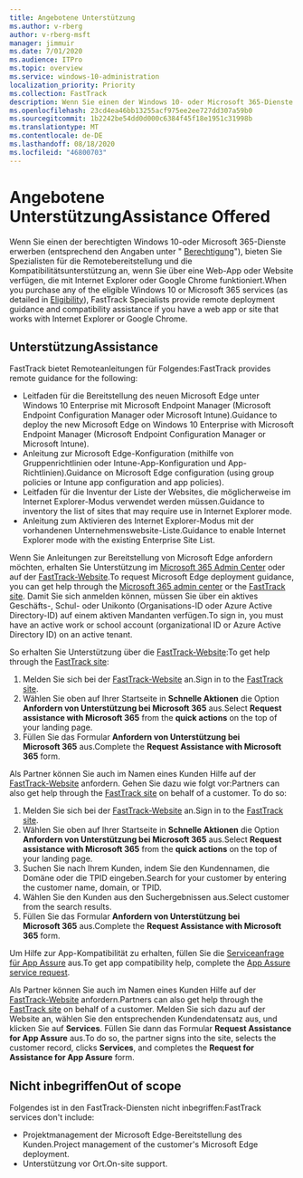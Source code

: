 ```yaml
---
title: Angebotene Unterstützung
ms.author: v-rberg
author: v-rberg-msft
manager: jimmuir
ms.date: 7/01/2020
ms.audience: ITPro
ms.topic: overview
ms.service: windows-10-administration
localization_priority: Priority
ms.collection: FastTrack
description: Wenn Sie einen der Windows 10- oder Microsoft 365-Dienste erwerben (wie unter "Berechtigte Diensten und Pläne" beschrieben), bieten die FastTrack-Experten Anleitungen zur Bereitstellung und Hilfestellung zu Kompatibilität, wenn Sie über eine Web-App oder eine Website verfügen, die mit Internet Explorer oder Google Chrome verwendet wird.
ms.openlocfilehash: 23cd4ea46bb13255acf975ee2ee727dd307a59b0
ms.sourcegitcommit: 1b2242be54dd0d000c6384f45f18e1951c31998b
ms.translationtype: MT
ms.contentlocale: de-DE
ms.lasthandoff: 08/18/2020
ms.locfileid: "46800703"
---
```

# <a name="assistance-offered"></a><span data-ttu-id="3592e-103">Angebotene Unterstützung</span><span class="sxs-lookup"><span data-stu-id="3592e-103">Assistance Offered</span></span>

<span data-ttu-id="3592e-104">Wenn Sie einen der berechtigten Windows 10-oder Microsoft 365-Dienste erwerben (entsprechend den Angaben unter " [Berechtigung](eligibility.md)"), bieten Sie Spezialisten für die Remotebereitstellung und die Kompatibilitätsunterstützung an, wenn Sie über eine Web-App oder Website verfügen, die mit Internet Explorer oder Google Chrome funktioniert.</span><span class="sxs-lookup"><span data-stu-id="3592e-104">When you purchase any of the eligible Windows 10 or Microsoft 365 services (as detailed in [Eligibility](eligibility.md)), FastTrack Specialists provide remote deployment guidance and compatibility assistance if you have a web app or site that works with Internet Explorer or Google Chrome.</span></span> 

## <a name="assistance"></a><span data-ttu-id="3592e-105">Unterstützung</span><span class="sxs-lookup"><span data-stu-id="3592e-105">Assistance</span></span>

<span data-ttu-id="3592e-106">FastTrack bietet Remoteanleitungen für Folgendes:</span><span class="sxs-lookup"><span data-stu-id="3592e-106">FastTrack provides remote guidance for the following:</span></span>
- <span data-ttu-id="3592e-107">Leitfaden für die Bereitstellung des neuen Microsoft Edge unter Windows 10 Enterprise mit Microsoft Endpoint Manager (Microsoft Endpoint Configuration Manager oder Microsoft Intune).</span><span class="sxs-lookup"><span data-stu-id="3592e-107">Guidance to deploy the new Microsoft Edge on Windows 10 Enterprise with Microsoft Endpoint Manager (Microsoft Endpoint Configuration Manager or Microsoft Intune).</span></span>
- <span data-ttu-id="3592e-108">Anleitung zur Microsoft Edge-Konfiguration (mithilfe von Gruppenrichtlinien oder Intune-App-Konfiguration und App-Richtlinien).</span><span class="sxs-lookup"><span data-stu-id="3592e-108">Guidance on Microsoft Edge configuration (using group policies or Intune app configuration and app policies).</span></span>
- <span data-ttu-id="3592e-109">Leitfaden für die Inventur der Liste der Websites, die möglicherweise im Internet Explorer-Modus verwendet werden müssen.</span><span class="sxs-lookup"><span data-stu-id="3592e-109">Guidance to inventory the list of sites that may require use in Internet Explorer mode.</span></span>
- <span data-ttu-id="3592e-110">Anleitung zum Aktivieren des Internet Explorer-Modus mit der vorhandenen Unternehmenswebsite-Liste.</span><span class="sxs-lookup"><span data-stu-id="3592e-110">Guidance to enable Internet Explorer mode with the existing Enterprise Site List.</span></span>

<span data-ttu-id="3592e-111">Wenn Sie Anleitungen zur Bereitstellung von Microsoft Edge anfordern möchten, erhalten Sie Unterstützung im [Microsoft 365 Admin Center](https://go.microsoft.com/fwlink/?linkid=2032704) oder auf der [FastTrack-Website](https://go.microsoft.com/fwlink/?linkid=780698).</span><span class="sxs-lookup"><span data-stu-id="3592e-111">To request Microsoft Edge deployment guidance, you can get help through the [Microsoft 365 admin center](https://go.microsoft.com/fwlink/?linkid=2032704) or the [FastTrack site](https://go.microsoft.com/fwlink/?linkid=780698).</span></span> <span data-ttu-id="3592e-112">Damit Sie sich anmelden können, müssen Sie über ein aktives Geschäfts-, Schul- oder Unikonto (Organisations-ID oder Azure Active Directory-ID) auf einem aktiven Mandanten verfügen.</span><span class="sxs-lookup"><span data-stu-id="3592e-112">To sign in, you must have an active work or school account (organizational ID or Azure Active Directory ID) on an active tenant.</span></span> 

<span data-ttu-id="3592e-113">So erhalten Sie Unterstützung über die [FastTrack-Website](https://go.microsoft.com/fwlink/?linkid=780698):</span><span class="sxs-lookup"><span data-stu-id="3592e-113">To get help through the [FastTrack site](https://go.microsoft.com/fwlink/?linkid=780698):</span></span> 
1.    <span data-ttu-id="3592e-114">Melden Sie sich bei der [FastTrack-Website](https://go.microsoft.com/fwlink/?linkid=780698) an.</span><span class="sxs-lookup"><span data-stu-id="3592e-114">Sign in to the [FastTrack site](https://go.microsoft.com/fwlink/?linkid=780698).</span></span> 
2.    <span data-ttu-id="3592e-115">Wählen Sie oben auf Ihrer Startseite in **Schnelle Aktionen** die Option **Anfordern von Unterstützung bei Microsoft 365** aus.</span><span class="sxs-lookup"><span data-stu-id="3592e-115">Select **Request assistance with Microsoft 365** from the **quick actions** on the top of your landing page.</span></span>
3.    <span data-ttu-id="3592e-116">Füllen Sie das Formular **Anfordern von Unterstützung bei Microsoft 365** aus.</span><span class="sxs-lookup"><span data-stu-id="3592e-116">Complete the **Request Assistance with Microsoft 365** form.</span></span>
  
<span data-ttu-id="3592e-p102">Als Partner können Sie auch im Namen eines Kunden Hilfe auf der [FastTrack-Website](https://go.microsoft.com/fwlink/?linkid=780698) anfordern. Gehen Sie dazu wie folgt vor:</span><span class="sxs-lookup"><span data-stu-id="3592e-p102">Partners can also get help through the [FastTrack site](https://go.microsoft.com/fwlink/?linkid=780698) on behalf of a customer. To do so:</span></span>
1.    <span data-ttu-id="3592e-119">Melden Sie sich bei der [FastTrack-Website](https://go.microsoft.com/fwlink/?linkid=780698) an.</span><span class="sxs-lookup"><span data-stu-id="3592e-119">Sign in to the [FastTrack site](https://go.microsoft.com/fwlink/?linkid=780698).</span></span> 
2.    <span data-ttu-id="3592e-120">Wählen Sie oben auf Ihrer Startseite in **Schnelle Aktionen** die Option **Anfordern von Unterstützung bei Microsoft 365** aus.</span><span class="sxs-lookup"><span data-stu-id="3592e-120">Select **Request assistance with Microsoft 365** from the **quick actions** on the top of your landing page.</span></span>
3.    <span data-ttu-id="3592e-121">Suchen Sie nach Ihrem Kunden, indem Sie den Kundennamen, die Domäne oder die TPID eingeben.</span><span class="sxs-lookup"><span data-stu-id="3592e-121">Search for your customer by entering the customer name, domain, or TPID.</span></span>
4.    <span data-ttu-id="3592e-122">Wählen Sie den Kunden aus den Suchergebnissen aus.</span><span class="sxs-lookup"><span data-stu-id="3592e-122">Select customer from the search results.</span></span>
5.    <span data-ttu-id="3592e-123">Füllen Sie das Formular **Anfordern von Unterstützung bei Microsoft 365** aus.</span><span class="sxs-lookup"><span data-stu-id="3592e-123">Complete the **Request Assistance with Microsoft 365** form.</span></span>
 
<span data-ttu-id="3592e-124">Um Hilfe zur App-Kompatibilität zu erhalten, füllen Sie die [Serviceanfrage für App Assure](https://go.microsoft.com/fwlink/?linkid=2022721) aus.</span><span class="sxs-lookup"><span data-stu-id="3592e-124">To get app compatibility help, complete the [App Assure service request](https://go.microsoft.com/fwlink/?linkid=2022721).</span></span>

<span data-ttu-id="3592e-125">Als Partner können Sie auch im Namen eines Kunden Hilfe auf der [FastTrack-Website](https://go.microsoft.com/fwlink/?linkid=780698) anfordern.</span><span class="sxs-lookup"><span data-stu-id="3592e-125">Partners can also get help through the [FastTrack site](https://go.microsoft.com/fwlink/?linkid=780698) on behalf of a customer.</span></span> <span data-ttu-id="3592e-126">Melden Sie sich dazu auf der Website an, wählen Sie den entsprechenden Kundendatensatz aus, und klicken Sie auf **Services**. Füllen Sie dann das Formular **Request Assistance for App Assure** aus.</span><span class="sxs-lookup"><span data-stu-id="3592e-126">To do so, the partner signs into the site, selects the customer record, clicks **Services**, and completes the **Request for Assistance for App Assure** form.</span></span>

## <a name="out-of-scope"></a><span data-ttu-id="3592e-127">Nicht inbegriffen</span><span class="sxs-lookup"><span data-stu-id="3592e-127">Out of scope</span></span>

<span data-ttu-id="3592e-128">Folgendes ist in den FastTrack-Diensten nicht inbegriffen:</span><span class="sxs-lookup"><span data-stu-id="3592e-128">FastTrack services don't include:</span></span>
- <span data-ttu-id="3592e-129">Projektmanagement der Microsoft Edge-Bereitstellung des Kunden.</span><span class="sxs-lookup"><span data-stu-id="3592e-129">Project management of the customer's Microsoft Edge deployment.</span></span>
- <span data-ttu-id="3592e-130">Unterstützung vor Ort.</span><span class="sxs-lookup"><span data-stu-id="3592e-130">On-site support.</span></span>

